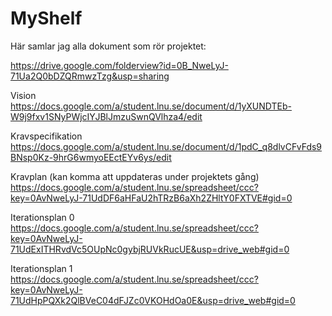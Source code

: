 MyShelf
=======


Här samlar jag alla dokument som rör projektet:<br>

https://drive.google.com/folderview?id=0B_NweLyJ-71Ua2Q0bDZQRmwzTzg&usp=sharing

Vision <br>
https://docs.google.com/a/student.lnu.se/document/d/1yXUNDTEb-W9j9fxv1SNyPWjcIYJBlJmzuSwnQVlhza4/edit


Kravspecifikation <br>
https://docs.google.com/a/student.lnu.se/document/d/1pdC_q8dlvCFvFds9BNsp0Kz-9hrG6wmyoEEctEYv6ys/edit


Kravplan (kan komma att uppdateras under projektets gång) <br>
https://docs.google.com/a/student.lnu.se/spreadsheet/ccc?key=0AvNweLyJ-71UdDF6aHFaU2hTRzB6aXh2ZHltY0FXTVE#gid=0



Iterationsplan 0 <br>
https://docs.google.com/a/student.lnu.se/spreadsheet/ccc?key=0AvNweLyJ-71UdExITHRvdVc5OUpNc0gybjRUVkRucUE&usp=drive_web#gid=0

Iterationsplan 1 <br>
https://docs.google.com/a/student.lnu.se/spreadsheet/ccc?key=0AvNweLyJ-71UdHpPQXk2QlBVeC04dFJZc0VKOHdOa0E&usp=drive_web#gid=0
